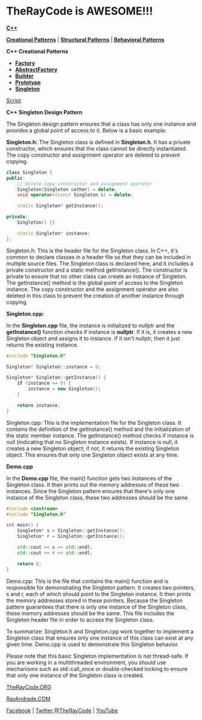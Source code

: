# TheRayCode is AWESOME!!!

**[C++](../README.md)** 

**[Creational Patterns](../README.md)** | **[Structural Patterns](../../Structural/README.md)** | **[Behavioral Patterns](../../Behavioral/README.md)**

**C++ Creational Patterns**

 * **[Factory](../Factory/README.md)**
 * **[AbstractFactory](../AbstractFactory/README.md)**
 * **[Builder](../Builder/README.md)**
 * **[Prototype](../Prototype/README.md)**
 * **[Singleton](../Singleton/README.md)**

[Script](../Singleton/script/page01.md)

**C++ Singleton Design Pattern**

The Singleton design pattern ensures that a class has only one instance and provides a global point of access to it. Below is a basic example:



**Singleton.h:**
The Singleton class is defined in **Singleton.h**. It has a private constructor, which ensures that the class cannot be directly instantiated. The copy constructor and assignment operator are deleted to prevent copying.

```cpp
class Singleton {
public:
    // Delete copy constructor and assignment operator
    Singleton(Singleton &other) = delete;
    void operator=(const Singleton &) = delete;

    static Singleton* getInstance();

private:
    Singleton() {}

    static Singleton* instance;
};
```
Singleton.h: This is the header file for the Singleton class. In C++, it's common to declare classes in a header file so that they can be included in multiple source files. The Singleton class is declared here, and it includes a private constructor and a static method getInstance(). The constructor is private to ensure that no other class can create an instance of Singleton. The getInstance() method is the global point of access to the Singleton instance. The copy constructor and the assignment operator are also deleted in this class to prevent the creation of another instance through copying.

**Singleton.cpp:**

In the **Singleton.cpp** file, the instance is initialized to nullptr and the **getInstance()** function checks if instance is **nullptr**. If it is, it creates a new Singleton object and assigns it to instance. If it isn't nullptr, then it just returns the existing instance.


```cpp
#include "Singleton.h"

Singleton* Singleton::instance = 0;

Singleton* Singleton::getInstance() {
    if (instance == 0) {
        instance = new Singleton();
    }

    return instance;
}
```
Singleton.cpp: This is the implementation file for the Singleton class. It contains the definition of the getInstance() method and the initialization of the static member instance. The getInstance() method checks if instance is null (indicating that no Singleton instance exists). If instance is null, it creates a new Singleton object; if not, it returns the existing Singleton object. This ensures that only one Singleton object exists at any time.

**Demo.cpp**

In the **Demo.cpp** file, the main() function gets two instances of the Singleton class. It then prints out the memory addresses of these two instances. Since the Singleton pattern ensures that there's only one instance of the Singleton class, these two addresses should be the same.


```cpp
#include <iostream>
#include "Singleton.h"

int main() {
    Singleton* s = Singleton::getInstance();
    Singleton* r = Singleton::getInstance();

    std::cout << s << std::endl;
    std::cout << r << std::endl;

    return 0;
}
```
Demo.cpp: This is the file that contains the main() function and is responsible for demonstrating the Singleton pattern. It creates two pointers, s and r, each of which should point to the Singleton instance. It then prints the memory addresses stored in these pointers. Because the Singleton pattern guarantees that there is only one instance of the Singleton class, these memory addresses should be the same. This file includes the Singleton header file in order to access the Singleton class.

To summarize: Singleton.h and Singleton.cpp work together to implement a Singleton class that ensures only one instance of this class can exist at any given time. Demo.cpp is used to demonstrate this Singleton behavior.


Please note that this basic Singleton implementation is not thread-safe. If you are working in a multithreaded environment, you should use mechanisms such as std::call_once or double-checked locking to ensure that only one instance of the Singleton class is created.
















[TheRayCode.ORG](https://www.TheRayCode.org)

[RayAndrade.COM](https://www.RayAndrade.com)

[Facebook](https://www.facebook.com/TheRayCode/) | [Twitter @TheRayCode](https://www.twitter.com/TheRayCode/) | [YouTube](https://www.youtube.com/TheRayCode/)
